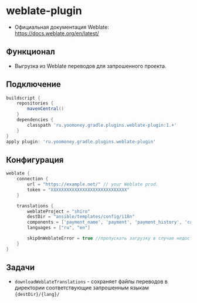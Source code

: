 # weblate-plugin

- Официальная документация Weblate: https://docs.weblate.org/en/latest/

## Функционал
* Выгрузка из Weblate переводов для запрошенного проекта.

## Подключение

```groovy
buildscript {
    repositories {
        mavenCentral()
    }
    dependencies {
        classpath 'ru.yoomoney.gradle.plugins.weblate-plugin:1.+'
    }
}
apply plugin: 'ru.yoomoney.gradle.plugins.weblate-plugin'
```

## Конфигурация

```groovy
weblate {
    connection {
        url = "https://example.net/" // your Weblate prod.
        token = "XXXXXXXXXXXXXXXXXXXXXXXXXXXXX"
    }

    translations {
        weblateProject = "shiro"
        destDir = "ansible/templates/config/i18n"
        components = ['payment_name', 'payment', 'payment_history', 'card']
        languages = ["ru", "en"]

        skipOnWeblateError = true //пропускать загрузку в случае недоступности weblate
    }
}
```

## Задачи

* `downloadWeblateTranslations` - сохраняет файлы переводов в директории соответствующие запрошенным языкам `{destDir}/{lang}/`

